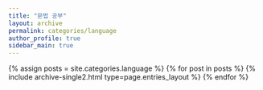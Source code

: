 ```yaml
---
title: "문법 공부"
layout: archive
permalink: categories/language
author_profile: true
sidebar_main: true
---
```



{% assign posts = site.categories.language %}
{% for post in posts %} {% include archive-single2.html type=page.entries_layout %} {% endfor %}